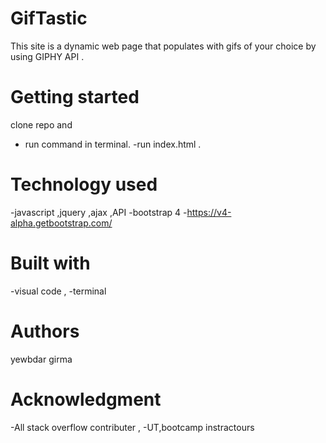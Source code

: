 # GifTastic
 This site is  a dynamic web page that populates with gifs of your choice by using  GIPHY API .

# Getting started

clone repo and
- run command in terminal.
-run index.html  .

# Technology used
-javascript ,jquery ,ajax ,API
-bootstrap 4 -https://v4-alpha.getbootstrap.com/

# Built with
-visual code ,
-terminal

# Authors
yewbdar girma

# Acknowledgment
-All stack overflow contributer ,
-UT,bootcamp instractours

